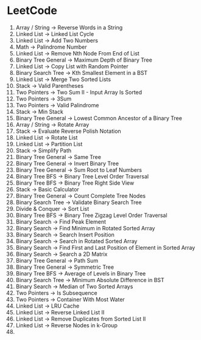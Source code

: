 # LeetCode
1) Array / String -> Reverse Words in a String
2) Linked List -> Linked List Cycle
3) Linked List -> Add Two Numbers   
4) Math -> Palindrome Number
5) Linked List -> Remove Nth Node From End of List
6) Binary Tree General -> Maximum Depth of Binary Tree
7) Linked List -> Copy List with Random Pointer
8) Binary Search Tree -> Kth Smallest Element in a BST
9) Linked List -> Merge Two Sorted Lists
10) Stack -> Valid Parentheses
11) Two Pointers -> Two Sum II - Input Array Is Sorted
12) Two Pointers -> 3Sum
13) Two Pointers -> Valid Palindrome
14) Stack -> Min Stack
15) Binary Tree General -> Lowest Common Ancestor of a Binary Tree
16) Array / String -> Rotate Array
17) Stack -> Evaluate Reverse Polish Notation
18) Linked List -> Rotate List
19) Linked List -> Partition List
20) Stack -> Simplify Path
21) Binary Tree General -> Same Tree
22) Binary Tree General -> Invert Binary Tree
23) Binary Tree General -> Sum Root to Leaf Numbers
24) Binary Tree BFS -> Binary Tree Level Order Traversal
25) Binary Tree BFS -> Binary Tree Right Side View
26) Stack -> Basic Calculator
27) Binary Tree General -> Count Complete Tree Nodes
28) Binary Search Tree -> Validate Binary Search Tree
29) Divide & Conquer -> Sort List
30) Binary Tree BFS -> Binary Tree Zigzag Level Order Traversal
31) Binary Search -> Find Peak Element
32) Binary Search -> Find Minimum in Rotated Sorted Array
33) Binary Search -> Search Insert Position
34) Binary Search -> Search in Rotated Sorted Array
35) Binary Search -> Find First and Last Position of Element in Sorted Array
36) Binary Search -> Search a 2D Matrix
37) Binary Tree General -> Path Sum
38) Binary Tree General -> Symmetric Tree
39) Binary Tree BFS -> Average of Levels in Binary Tree
40) Binary Search Tree -> Minimum Absolute Difference in BST
41) Binary Search -> Median of Two Sorted Arrays
42) Two Pointers -> Is Subsequence
43) Two Pointers -> Container With Most Water
44) Linked List -> LRU Cache
45) Linked List -> Reverse Linked List II
46) Linked List -> Remove Duplicates from Sorted List II
47) Linked List -> Reverse Nodes in k-Group
48) 
